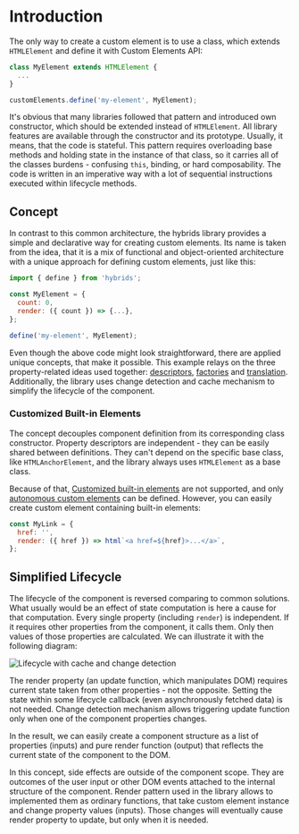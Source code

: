 # Introduction

The only way to create a custom element is to use a class, which extends `HTMLElement` and define it with Custom Elements API:

```javascript
class MyElement extends HTMLElement {
  ...
}

customElements.define('my-element', MyElement);
```

It's obvious that many libraries followed that pattern and introduced own constructor, which should be extended instead of `HTMLElement`. All library features are available through the constructor and its prototype. Usually, it means, that the code is stateful. This pattern requires overloading base methods and holding state in the instance of that class, so it carries all of the classes burdens - confusing `this`, binding, or hard composability. The code is written in an imperative way with a lot of sequential instructions executed within lifecycle methods.

## Concept

In contrast to this common architecture, the hybrids library provides a simple and declarative way for creating custom elements. Its name is taken from the idea, that it is a mix of functional and object-oriented architecture with a unique approach for defining custom elements, just like this:

```javascript
import { define } from 'hybrids';

const MyElement = {
  count: 0,
  render: ({ count }) => {...},
};

define('my-element', MyElement);
```

Even though the above code might look straightforward, there are applied unique concepts, that make it possible. This example relays on the three property-related ideas used together: [descriptors](descriptors.md), [factories](factories.md) and [translation](translation.md). Additionally, the library uses change detection and cache mechanism to simplify the lifecycle of the component.

### Customized Built-in Elements

The concept decouples component definition from its corresponding class constructor. Property descriptors are independent - they can be easily shared between definitions. They can't depend on the specific base class, like `HTMLAnchorElement`, and the library always uses `HTMLElement` as a base class.

Because of that, [Customized built-in elements](https://developer.mozilla.org/docs/Web/Web_Components/Using_custom_elements#Customized_built-in_elements) are not supported, and only [autonomous custom elements](https://developer.mozilla.org/docs/Web/Web_Components/Using_custom_elements#Autonomous_custom_elements) can be defined. However, you can easily create custom element containing built-in elements:

```javascript
const MyLink = {
  href: '',
  render: ({ href }) => html`<a href=${href}>...</a>`,
};
```

## Simplified Lifecycle

The lifecycle of the component is reversed comparing to common solutions. What usually would be an effect of state computation is here a cause for that computation. Every single property (including `render`) is independent. If it requires other properties from the component, it calls them. Only then values of those properties are calculated. We can illustrate it with the following diagram:

![Lifecycle with cache and change detection](https://raw.githubusercontent.com/hybridsjs/hybrids/master/docs/assets/lifecycle.svg?sanitize=true)

The render property (an update function, which manipulates DOM) requires current state taken from other properties - not the opposite. Setting the state within some lifecycle callback (even asynchronously fetched data) is not needed. Change detection mechanism allows triggering update function only when one of the component properties changes.

In the result, we can easily create a component structure as a list of properties (inputs) and pure render function (output) that reflects the current state of the component to the DOM.

In this concept, side effects are outside of the component scope. They are outcomes of the user input or other DOM events attached to the internal structure of the component. Render pattern used in the library allows to implemented them as ordinary functions, that take custom element instance and change property values (inputs). Those changes will eventually cause render property to update, but only when it is needed.
